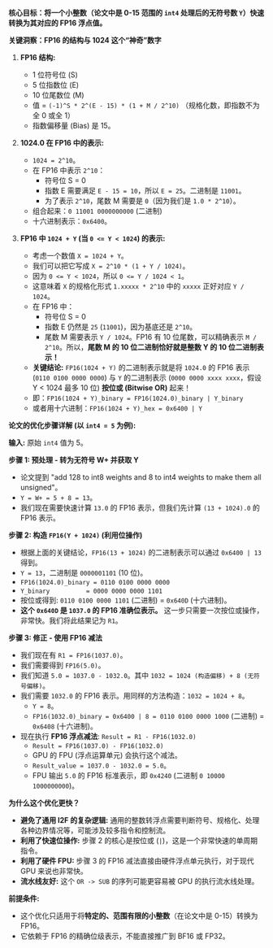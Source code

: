 
**核心目标：将一个小整数（论文中是 0-15 范围的 `int4` 处理后的无符号数 `Y`）快速转换为其对应的 FP16 浮点值。**

**关键洞察：FP16 的结构与 1024 这个“神奇”数字**

1.  **FP16 结构:**
    *   1 位符号位 (S)
    *   5 位指数位 (E)
    *   10 位尾数位 (M)
    *   值 = `(-1)^S * 2^(E - 15) * (1 + M / 2^10)` （规格化数，即指数不为全 0 或全 1）
    *   指数偏移量 (Bias) 是 15。

2.  **1024.0 在 FP16 中的表示:**
    *   `1024 = 2^10`。
    *   在 FP16 中表示 `2^10`：
        *   符号位 S = 0
        *   指数 E 需要满足 `E - 15 = 10`，所以 `E = 25`。二进制是 `11001`。
        *   为了表示 `2^10`，尾数 M 需要是 `0`（因为我们是 `1.0 * 2^10`）。
    *   组合起来：`0 11001 0000000000` (二进制)
    *   十六进制表示：`0x6400`。

3.  **FP16 中 `1024 + Y` (当 `0 <= Y < 1024`) 的表示:**
    *   考虑一个数值 `X = 1024 + Y`。
    *   我们可以把它写成 `X = 2^10 * (1 + Y / 1024)`。
    *   因为 `0 <= Y < 1024`，所以 `0 <= Y / 1024 < 1`。
    *   这意味着 `X` 的规格化形式 `1.xxxxx * 2^10` 中的 `xxxxx` 正好对应 `Y / 1024`。
    *   在 FP16 中：
        *   符号位 S = 0
        *   指数 E 仍然是 `25` (`11001`)，因为基底还是 `2^10`。
        *   尾数 M 需要表示 `Y / 1024`。FP16 有 10 位尾数，可以精确表示 `M / 2^10`。所以，**尾数 M 的 10 位二进制恰好就是整数 Y 的 10 位二进制表示！**
    *   **关键结论:** `FP16(1024 + Y)` 的二进制表示就是将 `1024.0` 的 FP16 表示 (`0110 0100 0000 0000`) 与 `Y` 的二进制表示 (`0000 0000 xxxx xxxx`，假设 Y < 1024 最多 10 位) **按位或 (Bitwise OR)** 起来！
    *   即：`FP16(1024 + Y)_binary = FP16(1024.0)_binary | Y_binary`
    *   或者用十六进制：`FP16(1024 + Y)_hex = 0x6400 | Y`

**论文的优化步骤详解 (以 `int4 = 5` 为例):**

**输入:** 原始 `int4` 值为 5。

**步骤 1: 预处理 - 转为无符号 W+ 并获取 Y**
*   论文提到 "add 128 to int8 weights and 8 to int4 weights to make them all unsigned"。
*   `Y = W+ = 5 + 8 = 13`。
*   我们现在需要快速计算 `13.0` 的 FP16 表示，但我们先计算 `(13 + 1024).0` 的 FP16 表示。

**步骤 2: 构造 `FP16(Y + 1024)` (利用位操作)**
*   根据上面的关键结论，`FP16(13 + 1024)` 的二进制表示可以通过 `0x6400 | 13` 得到。
*   `Y = 13`，二进制是 `0000001101` (10 位)。
*   `FP16(1024.0)_binary = 0110 0100 0000 0000`
*   `Y_binary          = 0000 0000 0000 1101`
*   按位或得到: `0110 0100 0000 1101` (二进制) = `0x640D` (十六进制)。
*   **这个 `0x640D` 是 `1037.0` 的 FP16 准确位表示。** 这一步只需要一次按位或操作，非常快。我们将此结果记为 `R1`。

**步骤 3: 修正 - 使用 FP16 减法**
*   我们现在有 `R1 = FP16(1037.0)`。
*   我们需要得到 `FP16(5.0)`。
*   我们知道 `5.0 = 1037.0 - 1032.0`。其中 `1032 = 1024 (构造偏移) + 8 (无符号偏移)`。
*   我们需要 `1032.0` 的 FP16 表示。用同样的方法构造：`1032 = 1024 + 8`。
    *   `Y = 8`。
    *   `FP16(1032.0)_binary = 0x6400 | 8 = 0110 0100 0000 1000` (二进制) = `0x6408` (十六进制)。
*   现在执行 **FP16 浮点减法**: `Result = R1 - FP16(1032.0)`
    *   `Result = FP16(1037.0) - FP16(1032.0)`
    *   GPU 的 FPU (浮点运算单元) 会执行这个减法。
    *   `Result_value = 1037.0 - 1032.0 = 5.0`。
    *   FPU 输出 `5.0` 的 FP16 标准表示，即 `0x4240` (二进制 `0 10000 1000000000`)。

**为什么这个优化更快？**

*   **避免了通用 I2F 的复杂逻辑:** 通用的整数转浮点需要判断符号、规格化、处理各种边界情况等，可能涉及较多指令和控制流。
*   **利用了快速位操作:** 步骤 2 的核心是按位或 (`|`)，这是一个非常快速的单周期指令。
*   **利用了硬件 FPU:** 步骤 3 的 FP16 减法直接由硬件浮点单元执行，对于现代 GPU 来说也非常快。
*   **流水线友好:** 这个 `OR -> SUB` 的序列可能更容易被 GPU 的执行流水线处理。

**前提条件:**

*   这个优化只适用于将**特定的、范围有限的小整数**（在论文中是 0-15）转换为 FP16。
*   它依赖于 FP16 的精确位级表示，不能直接推广到 BF16 或 FP32。
